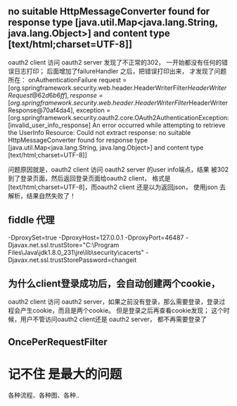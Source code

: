 ## no suitable HttpMessageConverter found for response type [java.util.Map<java.lang.String, java.lang.Object>] and content type [text/html;charset=UTF-8]]
oauth2 client 访问 oauth2 server 发现了不正常的302， 一开始都没有任何的错误日志打印； 后面增加了failureHandler 之后，把错误打印出来， 才发现了问题所在：
 onAuthenticationFailure request = [org.springframework.security.web.header.HeaderWriterFilter$HeaderWriterRequest@62d6b6ff], response = [org.springframework.security.web.header.HeaderWriterFilter$HeaderWriterResponse@70af4da4], exception = [org.springframework.security.oauth2.core.OAuth2AuthenticationException: [invalid_user_info_response] An error occurred while attempting to retrieve the UserInfo Resource: Could not extract response: no suitable HttpMessageConverter found for response type [java.util.Map<java.lang.String, java.lang.Object>] and content type [text/html;charset=UTF-8]]

问题原因就是，oauth2 client 访问 oauth2 server 的user info端点，结果 被302到了登录页面，然后返回登录页面给oauth2 client， 格式是[text/html;charset=UTF-8]，而oauth2 client 还是以为返回json， 使用json 去解析，结果自然失败了！


## fiddle 代理
-DproxySet=true -DproxyHost=127.0.0.1 -DproxyPort=46487  -Djavax.net.ssl.trustStore="C:\Program Files\Java\jdk1.8.0_231\jre\lib\security\cacerts"  -Djavax.net.ssl.trustStorePassword=changeit  



## 为什么client登录成功后，会自动创建两个cookie，
oauth2 client 访问 oauth2 server，如果之前没有登录，那么需要登录，登录过程会产生cookie，而且是两个cookie。
但是登录之后再查看cookie发现； 这个时候，用户不管访问oauth2 client还是 oauth2 server， 都不再需要登录了


## OncePerRequestFilter


# 记不住 是最大的问题

各种流程、各种图、各种.. 





